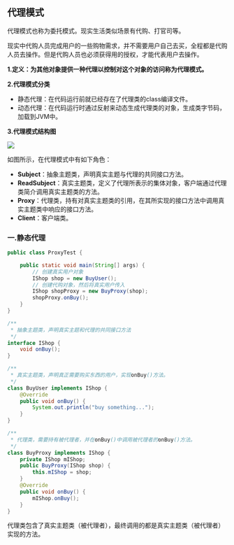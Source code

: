 ## 代理模式

代理模式也称为委托模式。现实生活类似场景有代购、打官司等。

现实中代购人员完成用户的一些购物需求，并不需要用户自己去买，全程都是代购人员去操作。但是代购人员也必须获得用的授权，才能代表用户去操作。

**1.定义：为其他对象提供一种代理以控制对这个对象的访问称为代理模式。**

**2.代理模式分类**

* 静态代理：在代码运行前就已经存在了代理类的class编译文件。
* 动态代理：在代码运行时通过反射来动态生成代理类的对象，生成类字节码，加载到JVM中。

**3.代理模式结构图**

![](https://github.com/NieJianJian/AndroidNotes/blob/master/Picture/proxypattern.jpg)

如图所示，在代理模式中有如下角色：

* **Subject**：抽象主题类，声明真实主题与代理的共同接口方法。
* **ReadSubject**：真实主题类，定义了代理所表示的集体对象，客户端通过代理类简介调用真实主题类的方法。
* **Proxy**：代理类，持有对真实主题类的引用，在其所实现的接口方法中调用真实主题类中响应的接口方法。
* **Client**：客户端类。

### 一.静态代理

```java
public class ProxyTest {

    public static void main(String[] args) {
        // 创建真实用户对象
        IShop shop = new BuyUser();
        // 创建代购对象，然后将真实用户传入
        IShop shopProxy = new BuyProxy(shop);
        shopProxy.onBuy();
    }
}

/**
 * 抽象主题类，声明真实主题和代理的共同接口方法
 */
interface IShop {
    void onBuy();
}

/**
 * 真实主题类，声明真正需要购买东西的用户，实现onBuy()方法。
 */
class BuyUser implements IShop {
    @Override
    public void onBuy() {
        System.out.println("buy something...");
    }
}

/**
 * 代理类，需要持有被代理者，并在onBuy()中调用被代理者的onBuy()方法。
 */
class BuyProxy implements IShop {
    private IShop mIShop;
    public BuyProxy(IShop shop) {
        this.mIShop = shop;
    }
    @Override
    public void onBuy() {
        mIShop.onBuy();
    }
}
```

代理类包含了真实主题类（被代理者），最终调用的都是真实主题类（被代理者）实现的方法。

